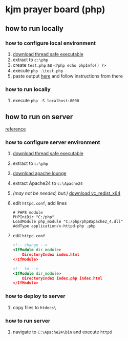 # kjm prayer board (php)

## how to run locally

### how to configure local environment

1. [download thread safe executable](https://windows.php.net/download#php-8.3)
1. extract to `c:\php`
1. create `test.php` as `<?php echo phpInfo() ?>`
1. execute `php .\test.php`
1. paste output [here](https://xdebug.org/wizard) and follow instructions from there

### how to run locally

1. execute `php -S localhost:8000`

## how to run on server

[reference](https://www.sitepoint.com/how-to-install-php-on-windows/#installingapacheoptional)

### how to configure server environment

1. [download thread safe executable](https://windows.php.net/download#php-8.3)
1. extract to `c:\php`
1. [download apache lounge](https://www.apachelounge.com/download/VS17/binaries/httpd-2.4.62-240904-win64-VS17.zip)
1. extract Apache24 to `c:\Apache24`
1. *(may not be needed, but:)* [download vc_redist_x64](https://aka.ms/vs/17/release/VC_redist.x64.exe)
1. edit `httpd.conf`, add lines

    ``` properties
    # PHP8 module
    PHPIniDir "C:/php"
    LoadModule php_module "C:/php/php8apache2_4.dll"
    AddType application/x-httpd-php .php
    ```

1. edit `httpd.conf`

    ```xml
    <!-- change -->
    <IfModule dir_module>
        DirectoryIndex index.html
    </IfModule>
    ```

    ``` xml
    <!-- to -->
    <IfModule dir_module>
        DirectoryIndex index.php index.html
    </IfModule>
    ```

### how to deploy to server

1. copy files to `htdocs\`

### how to run server

1. navigate to `C:\Apache24\bin` and execute `httpd`